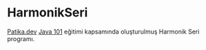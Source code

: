# HarmonikSeri
[Patika.dev](https://www.patika.dev) [Java 101](https://app.patika.dev/courses/java101) eğitimi kapsamında oluşturulmuş Harmonik Seri programı.
